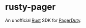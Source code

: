 # rusty-pager

An unofficial [Rust](https://www.rust-lang.org) SDK for [PagerDuty](https://pagerduty.com).

